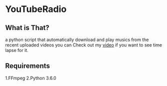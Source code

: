# YouTubeRadio

## What is That?
a python script that automatically download and play musics from the recent uploaded videos
you can Check out my [video](http://youtube.com/watch?v=tTWG2ibup5s) if you want to see time lapse for it.
## Requirements
1.FFmpeg
2.Python 3.6.0
